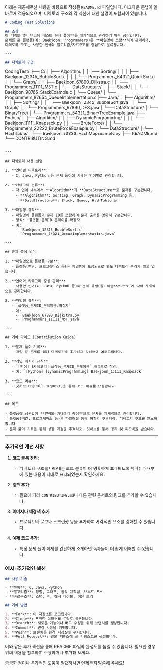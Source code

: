 아래는 제공해주신 내용을 바탕으로 작성된 `README.md` 파일입니다. 마크다운 문법이 올바르게 적용되었으며, 디렉토리 구조와 각 섹션에 대한 설명이 포함되어 있습니다.

```markdown
# Coding Test Solutions

## 소개
이 디렉토리는 **코딩 테스트 문제 풀이**를 체계적으로 관리하기 위한 공간입니다.  
문제를 푼 플랫폼(예: Baekjoon, Programmers)은 **파일명에 포함**하여 관리하며,  
디렉토리 구조는 사용한 언어와 알고리즘/자료구조를 중심으로 분류합니다.

---

## 디렉토리 구조

```
CodingTest/
├── C/
│   ├── Algorithm/
│   │   ├── Sorting/
│   │   │   ├── Baekjoon_12345_BubbleSort.c
│   │   │   └── Programmers_54321_QuickSort.c
│   │   └── Graph/
│   │       ├── Baekjoon_67890_Dijkstra.c
│   │       └── Programmers_11111_MST.c
│   └── DataStructure/
│       ├── Stack/
│       │   └── Baekjoon_98765_StackExample.c
│       └── Queue/
│           └── Programmers_87654_QueueImplementation.c
├── Java/
│   ├── Algorithm/
│   │   ├── Sorting/
│   │   │   └── Baekjoon_12345_BubbleSort.java
│   │   └── Graph/
│   │       └── Programmers_67890_DFS.java
│   └── DataStructure/
│       └── BinaryTree/
│           └── Programmers_54321_BinaryTreeExample.java
├── Python/
│   ├── Algorithm/
│   │   ├── DynamicProgramming/
│   │   │   └── Baekjoon_11111_Knapsack.py
│   │   └── BruteForce/
│   │       └── Programmers_22222_BruteForceExample.py
│   └── DataStructure/
│       └── HashTable/
│           └── Baekjoon_33333_HashMapExample.py
├── README.md
└── CONTRIBUTING.md
```

---

## 디렉토리 내용 설명

1. **언어별 디렉토리**:
   - C, Java, Python 등 문제 풀이에 사용한 언어별로 관리합니다.

2. **카테고리 분류**:
   - 각 언어 내부에서 **Algorithm**과 **DataStructure**로 문제를 구분합니다.
     - **Algorithm**: Sorting, Graph, DynamicProgramming 등.
     - **DataStructure**: Stack, Queue, HashTable 등.

3. **파일명 규칙**:
   - 파일명에 플랫폼과 문제 ID를 포함하여 문제 출처를 명확히 구분합니다.
   - 형식: `플랫폼_문제ID_문제이름.확장자`
   - 예:
     - `Baekjoon_12345_BubbleSort.c`
     - `Programmers_54321_QueueImplementation.java`

---

## 문제 풀이 방식

1. **파일명으로 플랫폼 구분**:
   - 플랫폼(백준, 프로그래머스 등)은 파일명에 포함되므로 별도 디렉토리 분리가 필요 없습니다.

2. **언어와 카테고리 중심 관리**:
   - 사용한 언어(C, Java, Python 등)와 문제 유형(알고리즘/자료구조)에 따라 체계적으로 관리합니다.

3. **파일명 규칙**:
   - `플랫폼_문제ID_문제이름.확장자`
   - 예:
     - `Baekjoon_67890_Dijkstra.py`
     - `Programmers_11111_MST.java`

---

## 기여 가이드 (Contribution Guide)

1. **문제 풀이 기록**:
   - 매일 푼 문제를 해당 디렉토리에 추가하고 깃허브에 업로드합니다.

2. **커밋 메시지 규칙**:
   - `[언어] [카테고리] 플랫폼_문제ID_문제이름` 형식으로 작성.
   - 예: `[Python] [DynamicProgramming] Baekjoon_11111_Knapsack`

3. **코드 리뷰**:
   - 깃허브 PR(Pull Request)을 통해 코드 리뷰를 요청합니다.

---

## 목표

- 플랫폼에 상관없이 **언어와 카테고리 중심**으로 문제를 체계적으로 관리합니다.
- 플랫폼(백준, 프로그래머스 등)은 파일명을 통해 명확히 구분하여, 디렉토리 구조를 간소화합니다.
- 문제 풀이 기록을 통해 성장 과정을 추적하고, 깃허브를 통해 공유 및 피드백을 받습니다.
```

---

### 추가적인 개선 사항

1. **코드 블록 정리**:
   - 디렉토리 구조를 나타내는 코드 블록이 더 명확하게 표시되도록 백틱(```) 내부에 있는 내용이 제대로 표시되었는지 확인하세요.

2. **링크 추가**:
   - 필요에 따라 `CONTRIBUTING.md`나 다른 관련 문서로의 링크를 추가할 수 있습니다.

3. **이미지나 배경색 추가**:
   - 프로젝트의 로고나 스크린샷 등을 추가하여 시각적인 요소를 강화할 수 있습니다.

4. **예제 코드 추가**:
   - 특정 문제 풀이 예제를 간단하게 소개하면 독자들이 더 쉽게 이해할 수 있습니다.

### 예시: 추가적인 섹션

```markdown
## 사용 기술

- **언어**: C, Java, Python
- **알고리즘**: 정렬, 그래프, 동적 계획법, 브루트 포스
- **자료구조**: 스택, 큐, 해시 테이블, 이진 트리

## 기여 방법

1. **Fork**: 이 저장소를 포크합니다.
2. **Clone**: 포크한 저장소를 로컬로 클론합니다.
3. **Branch**: 새로운 기능이나 버그 수정을 위해 브랜치를 생성합니다.
4. **Commit**: 변경 사항을 커밋합니다.
5. **Push**: 브랜치를 원격 저장소에 푸시합니다.
6. **Pull Request**: 원본 저장소에 풀 리퀘스트를 생성합니다.
```

이와 같은 추가 섹션을 통해 README 파일의 완성도를 높일 수 있습니다. 필요한 경우 위의 내용을 참고하여 수정하거나 추가해 보세요.

궁금한 점이나 추가적인 도움이 필요하시면 언제든지 말씀해 주세요!
